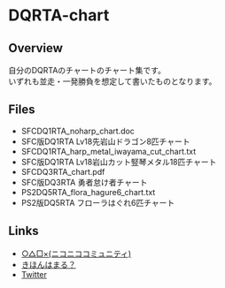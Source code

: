 # DQRTA-chart


## Overview
自分のDQRTAのチャートのチャート集です。  
いずれも並走・一発勝負を想定して書いたものとなります。  


## Files
* SFCDQ1RTA_noharp_chart.doc  
 * SFC版DQ1RTA Lv18先岩山ドラゴン8匹チャート
* SFCDQ1RTA_harp_metal_iwayama_cut_chart.txt
 * SFC版DQ1RTA Lv18岩山カット竪琴メタル18匹チャート
* SFCDQ3RTA_chart.pdf
 * SFC版DQ3RTA 勇者怠け者チャート
* PS2DQ5RTA_flora_hagure6_chart.txt
 * PS2版DQ5RTA フローラはぐれ6匹チャート


## Links
* [○△□×(ニコニココミュニティ)](http://com.nicovideo.jp/community/co1180473)
* [きほんはまる？](http://maru0137.hatenablog.com/)
* [Twitter](https://twitter.com/Maru0137)
